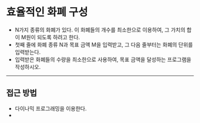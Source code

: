 # 효율적인 화폐 구성
- N가지 종류의 화폐가 있다. 이 화폐들의 개수를 최소한으로 이용하여, 그 가치의 합이 M원이 되도록 하려고 한다.
- 첫째 줄에 화폐 종류 N과 목표 금액 M을 입력받고, 그 다음 줄부터는 화폐의 단위를 입력받는다.
- 입력받은 화폐들의 수량을 최소한으로 사용하여, 목표 금액을 달성하는 프로그램을 작성하시오.
***
## 접근 방법
- 다이나믹 프로그래밍을 이용한다.
- 
